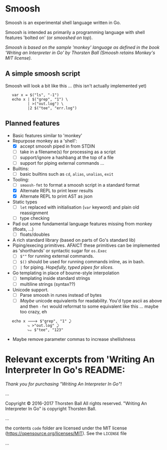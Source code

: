 # Smoosh

Smoosh is an experimental shell language written in Go. 

Smoosh is intended as primarily a programming language with shell features 'bolted on' (or _smooshed on top_).

_Smoosh is based on the sample 'monkey' language as defined in the book 'Writing an Interpreter in Go' by Thorsten Ball (Smoosh retains Monkey's MIT license)._

## A simple smoosh script

Smoosh will look a bit like this … (this isn't actually implemented yet)

```
   var x = $("ls", "-1")
   echo x | $("grep", "1") \
          | >("out.log") \
          |2 $("tee", "err.log")
```

## Planned features

* Basic features similar to 'monkey'
* Repurpose monkey as a 'shell':
  - [X] accept smoosh piped in from STDIN
  - [ ] take in a filename(s) for processing as a script
  - [ ] support/ignore a hashbang at the top of a file
  - [ ] support for piping external commands …
* Builtins:
  - [ ] basic builtins such as `cd`, `alias`, `unalias`, `exit`
* Tooling:
  - [ ] `smoosh-fmt` to format a smoosh script in a standard format
  - [X] Alternate REPL to print lexer results
  - [X] Alternate REPL to print AST as json
* Static types
  - [ ] `let` replaced with initialisation (`var` keyword) and plain old reassignment
  - [ ] type checking
* Pad out some fundamental language features missing from monkey (floats, …)
  - [ ] floats/doubles
* A rich standard library (based on parts of Go's standard lib)
* Piping/execing primitives.
  AFAICT these primitives can be implemented as 'shorthands' or syntactic sugar for `os.Exec`
  - [ ] `$""` for running external commands. 
  - [ ] `$()` should be used for running commands inline, as in bash.
  - [ ] `|` for piping. _Hopefully, typed pipes for slices._
* Go templating in place of bourne-style interpolation
  - [ ] templating inside standard strings
  - [ ] multiline strings (syntax??)
* Unicode support.
  - [ ] Parse smoosh in runes instead of bytes
  - [ ] _Maybe_ unicode equivalents for readability. You'd type ascii as above and then `-fmt` would reformat to some equivalent like this ... maybe too crazy, eh
```
   echo x 🡒 $"grep", "1" ⤸
          ⤷ >"out.log" ⤸
          ⤷ₑ $"tee", "123"
```
* Maybe remove parameter commas to increase shellishness

# Relevant excerpts from 'Writing An Interpreter In Go's README:

_Thank you for purchasing "Writing An Interpreter In Go"!_

… 

Copyright © 2016-2017 Thorsten Ball
All rights reserved.
"Writing An Interpreter In Go" is copyright Thorsten Ball.

… 

the contents `code` folder are licensed under the MIT license
(https://opensource.org/licenses/MIT). See the `LICENSE` file 

… 

